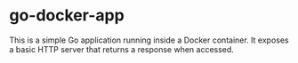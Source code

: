 # go-docker-app
This is a simple Go application running inside a Docker container. It exposes a basic HTTP server that returns a response when accessed.

